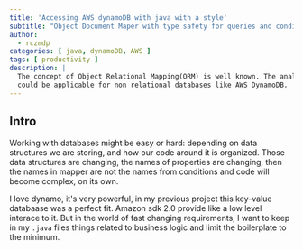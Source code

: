 ```yaml
---
title: 'Accessing AWS dynamoDB with java with a style'
subtitle: "Object Document Maper with type safety for queries and conditions."
author:
  - rczmdp
categories: [ java, dynamoDB, AWS ]
tags: [ productivity ]
description: |
  The concept of Object Relational Mapping(ORM) is well known. The analogous concepts, Object Document Mapper,  
  could be applicable for non relational databases like AWS DynamoDB. 
---
```


## Intro

Working with databases might be easy or hard: depending on data structures we are storing, and how our code around it is
organized. Those data structures are changing, the names of properties are changing, then the names in mapper are not
the names from conditions and code will become complex, on its own.

I love dynamo, it's very powerful, in my previous project this key-value databaase was a perfect fit. Amazon sdk 2.0
provide like a low level interace to it. But in the world of fast changing requirements, I want to keep in my `.java`
files things related to business logic and limit the boilerplate to the minimum. 



